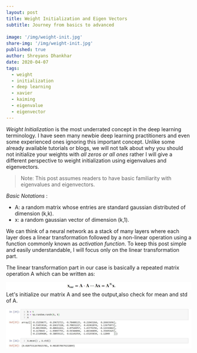 ```yaml
---
layout: post
title: Weight Initialization and Eigen Vectors
subtitle: Journey from basics to advanced

image: '/img/weight-init.jpg'
share-img: '/img/weight-init.jpg'
published: true
author: Shreyans Dhankhar
date: 2020-04-07
tags:
  - weight
  - initialization
  - deep learning
  - xavier
  - kaiming
  - eigenvalue
  - eigenvector
---
```

 

*Weight Initialization* is the most underrated concept in the deep learning terminology. I have seen many newbie deep learning practitioners and even some experienced ones ignoring this important concept.
Unlike some already available tutorials or blogs, we will not talk about why you should not initialize your weights with *all zeros or all ones* rather I will give a different perspective to weight initialization using eigenvalues and eigenvectors.

> Note: This post assumes readers to have basic familiarity with eigenvalues and eigenvectors.

*Basic Notations* :
- A: a random matrix whose entries are standard gaussian distributed of dimension (k,k).
- x: a random gaussian vector of dimension (k,1).

We can think of a neural network as a stack of many layers where each layer does a linear transformation followed by a non-linear operation using a function commonly known as *activation function*. To keep this post simple and easily understandable, I will focus only on the linear transformation part.

The linear transformation part in our case is basically a repeated matrix operation A which can be written as:

![eqn](/img/pots1/eqn.JPG)
Let's initialize our matrix A and see the output,also check for mean and std of A. 

![Matrix Initialized](/img/pots1/mat1.JPG)
